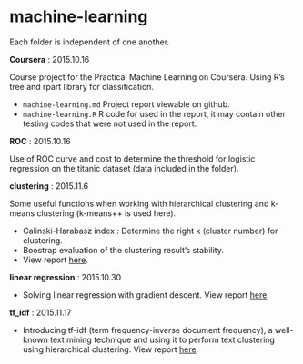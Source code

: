 # machine-learning

Each folder is independent of one another.

**Coursera** : 2015.10.16

Course project for the Practical Machine Learning on Coursera. Using R’s tree and rpart library for classification.

- `machine-learning.md` Project report viewable on github.
- `machine-learning.R` R code for used in the report, it may contain other testing codes that were not used in the report.

**ROC** : 2015.10.16

Use of ROC curve and cost to determine the threshold for logistic regression on the titanic dataset (data included in the folder).

**clustering** : 2015.11.6

Some useful functions when working with hierarchical clustering and k-means clustering (k-means++ is used here).

- Calinski-Harabasz index : Determine the right k (cluster number) for clustering.
- Boostrap evaluation of the clustering result’s stability.
- View report [here](http://ethen8181.github.io/machine-learning/clustering/clustering.html).

**linear regression** : 2015.10.30

- Solving linear regression with gradient descent. View report [here](http://ethen8181.github.io/machine-learning/linear%20regression/linear_regession_1.html).

**tf_idf** : 2015.11.17

- Introducing tf-idf (term frequency-inverse document frequency), a well-known text mining technique and using it to perform text clustering using hierarchical clustering. View report [here](http://ethen8181.github.io/machine-learning/tf_idf/tf_idf.html).

